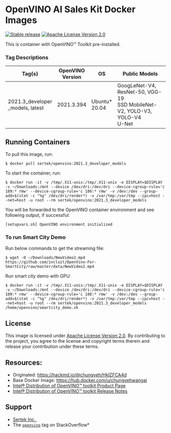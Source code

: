 # OpenVINO AI Sales Kit Docker Images
[![Stable release](https://img.shields.io/badge/version-2021.3-green.svg)](https://github.com/openvinotoolkit/openvino/releases/tag/2021.3)
[![Apache License Version 2.0](https://img.shields.io/badge/license-Apache_2.0-green.svg)](https://www.apache.org/licenses/LICENSE-2.0)

This is container with OpenVINO™ Toolkit pre-installed.

### Tag Descriptions
| Tag(s)                                                            |OpenVINO</br>Version | OS                                  |Public Models                                                                                                                     |
|----------------------------------------------------------|-----------------------------------|--------------------------------|-------------------------------------------------------------------------------------------------------------------|
| 2021.3_developer<br />_models, latest  |2021.3.394                        |Ubuntu* <br />20.04  | GoogLeNet-V4, ResNet-50, VGG-19</br> SSD MobileNet-V2, YOLO-V3, YOLO-V4</br> U-Net

## Running Containers

To pull this image, run:

```
$ docker pull sertek/openvino:2021.3_developer_models
```

To start the container, run:

```
$ docker run -it -v /tmp/.X11-unix:/tmp/.X11-unix -e DISPLAY=$DISPLAY -v ~/Downloads:/mnt --device /dev/dri:/dev/dri --device-cgroup-rule='c 189:* rmw' --device-cgroup-rule='c 180:* rmw' -v /dev:/dev --group-add=$(stat -c "%g" /dev/dri/render*) -v /var/tmp:/var/tmp --ipc=host --net=host -u root --rm sertek/openvino:2021.3_developer_models
```

You will be forwarded to the OpenVINO container environment and see following output, if successful:

```
[setupvars.sh] OpenVINO environment initialized
```

### To run Smart City Demo

Run below commands to get the streaming file:

```
$ wget -O ~/Downloads/NewVideo2.mp4 https://github.com/incluit/OpenVino-For-SmartCity/raw/master/data/NewVideo2.mp4
```

Run smart city demo with GPU:

```
$ docker run -it -v /tmp/.X11-unix:/tmp/.X11-unix -e DISPLAY=$DISPLAY -v ~/Downloads:/mnt --device /dev/dri:/dev/dri --device-cgroup-rule='c 189:* rmw' --device-cgroup-rule='c 180:* rmw' -v /dev:/dev --group-add=$(stat -c "%g" /dev/dri/render*) -v /var/tmp:/var/tmp --ipc=host --net=host -u root --rm sertek/openvino:2021.3_developer_models /home/openvino/smartcity_demo.sh
```

## License
This image is licensed under [Apache License Version 2.0](https://www.apache.org/licenses/LICENSE-2.0).
By contributing to the project, you agree to the license and copyright terms therein
and release your contribution under these terms.

## Resources:
* Originated: https://hackmd.io/@chungyeh/HklZFCA4d
* Base Docker Image: https://hub.docker.com/u/chungyehwangai
* [Intel® Distribution of OpenVINO™ toolkit Product Page](https://software.intel.com/content/www/us/en/develop/tools/openvino-toolkit.html)
* [Intel® Distribution of OpenVINO™ toolkit Release Notes](https://software.intel.com/en-us/articles/OpenVINO-RelNotes)

## Support
* [Sertek Inc., ](https://www.wpgholdings.com/yosung)
* The [`openvino`](https://stackoverflow.com/questions/tagged/openvino) tag on StackOverflow\*

